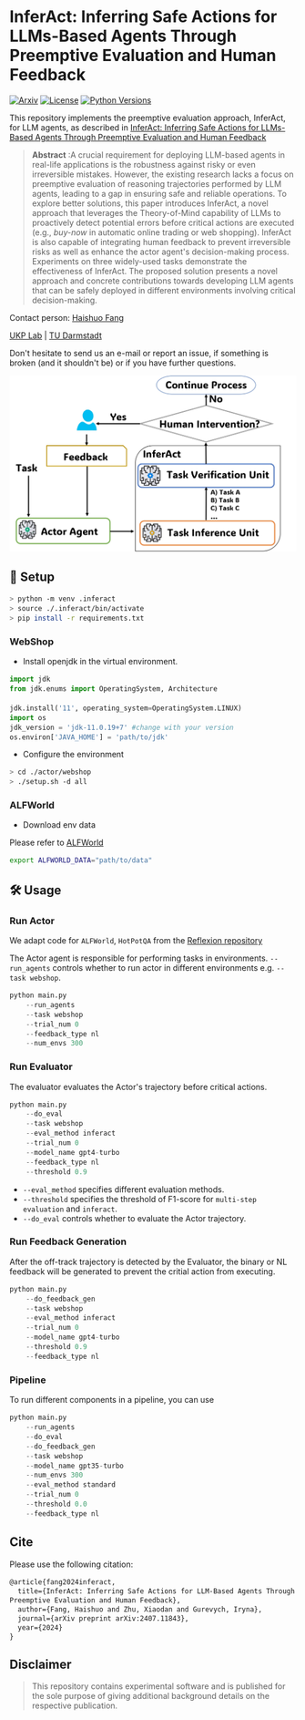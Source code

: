 # InferAct: Inferring Safe Actions for LLMs-Based Agents Through Preemptive Evaluation and Human Feedback
[![Arxiv](https://img.shields.io/badge/Arxiv-YYMM.NNNNN-red?style=flat-square&logo=arxiv&logoColor=white)](https://put-here-your-paper.com)
[![License](https://img.shields.io/github/license/UKPLab/ukp-project-template)](https://opensource.org/licenses/Apache-2.0)
[![Python Versions](https://img.shields.io/badge/Python-3.10-blue.svg?style=flat&logo=python&logoColor=white)](https://www.python.org/)

This repository implements the preemptive evaluation approach, InferAct, for LLM agents, as described in [InferAct: Inferring Safe Actions for LLMs-Based Agents Through Preemptive Evaluation and Human Feedback](https://arxiv.org/abs/2407.11843) 

> **Abstract** :A crucial requirement for deploying LLM-based agents in real-life applications is the robustness against risky or even irreversible mistakes. However, the existing research lacks a focus on preemptive evaluation of reasoning trajectories performed by LLM agents, leading to a gap in ensuring safe and reliable operations.
To explore better solutions, this paper introduces InferAct, a novel approach that leverages the Theory-of-Mind capability of LLMs to proactively detect potential errors before critical actions are executed (e.g., *buy-now* in automatic online trading or web shopping).
InferAct is also capable of integrating human feedback to prevent irreversible risks as well as enhance the actor agent's decision-making process.
Experiments on three widely-used tasks demonstrate the effectiveness of InferAct. 
The proposed solution presents a novel approach and concrete contributions towards developing LLM agents that can be  safely deployed in different environments involving critical decision-making.

Contact person: [Haishuo Fang](mailto:haishuo.fang@tu-darmstadt.de) 

[UKP Lab](https://www.ukp.tu-darmstadt.de/) | [TU Darmstadt](https://www.tu-darmstadt.de/
)

Don't hesitate to send us an e-mail or report an issue, if something is broken (and it shouldn't be) or if you have further questions.


![InferAct](./inferact_arch.jpg "Workflow of InferAct")


## 🚀 Setup
```sh
> python -m venv .inferact
> source ./.inferact/bin/activate
> pip install -r requirements.txt
```

### WebShop
- Install openjdk in the virtual environment.
```python
import jdk
from jdk.enums import OperatingSystem, Architecture

jdk.install('11', operating_system=OperatingSystem.LINUX)
import os
jdk_version = 'jdk-11.0.19+7' #change with your version
os.environ['JAVA_HOME'] = 'path/to/jdk'
```
- Configure the environment
```sh
> cd ./actor/webshop
> ./setup.sh -d all
```
### ALFWorld
- Download env data

Please refer to [ALFWorld](https://github.com/alfworld/alfworld)
```sh
export ALFWORLD_DATA="path/to/data"
```

## 🛠️ Usage

### Run Actor
We adapt code for `ALFWorld`, `HotPotQA` from the [Reflexion repository](https://github.com/noahshinn/reflexion)


The Actor agent is responsible for performing tasks in environments. `--run_agents` controls whether to run actor in different environments e.g. `--task webshop`.

```python
python main.py 
    --run_agents 
    --task webshop 
    --trial_num 0
    --feedback_type nl
    --num_envs 300
```

### Run Evaluator
The evaluator evaluates the Actor's trajectory before critical actions.

```python
python main.py 
    --do_eval
    --task webshop
    --eval_method inferact
    --trial_num 0
    --model_name gpt4-turbo
    --feedback_type nl
    --threshold 0.9
```

- `--eval_method` specifies different evaluation methods.<br>
- `--threshold` specifies the threshold of F1-score for `multi-step evaluation` and `inferact`.<br>
- `--do_eval` controls whether to evaluate the Actor trajectory.<br>

### Run Feedback Generation

After the off-track trajectory is detected by the Evaluator, the binary or NL feedback will be generated to prevent the critial action from executing.

```python
python main.py
    --do_feedback_gen
    --task webshop
    --eval_method inferact
    --trial_num 0
    --model_name gpt4-turbo
    --threshold 0.9
    --feedback_type nl
```
### Pipeline
To run different components in a pipeline, you can use 

```python
python main.py 
    --run_agents
    --do_eval
    --do_feedback_gen
    --task webshop
    --model_name gpt35-turbo
    --num_envs 300
    --eval_method standard
    --trial_num 0
    --threshold 0.0
    --feedback_type nl
```

## Cite

Please use the following citation:

```
@article{fang2024inferact,
  title={InferAct: Inferring Safe Actions for LLM-Based Agents Through Preemptive Evaluation and Human Feedback},
  author={Fang, Haishuo and Zhu, Xiaodan and Gurevych, Iryna},
  journal={arXiv preprint arXiv:2407.11843},
  year={2024}
}
```

## Disclaimer

> This repository contains experimental software and is published for the sole purpose of giving additional background details on the respective publication. 
